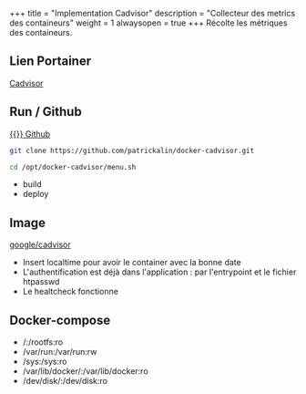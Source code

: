 +++
title = "Implementation Cadvisor"
description = "Collecteur des metrics des containeurs"
weight = 1
alwaysopen = true
+++
Récolte les métriques des containeurs.
## Lien Portainer

<a href="http://cadvisor.services.alin.be/" target="new"> Cadvisor </a>

## Run / Github

<a href="https://github.com/patrickalin/docker-cadvisor" target="_blank">{{<icon fa-git>}} Github</a>

```bash
git clone https://github.com/patrickalin/docker-cadvisor.git
```

```bash
cd /opt/docker-cadvisor/menu.sh
```

- build
- deploy

## Image

<a href="https://hub.docker.com/r/google/cadvisor/" target="_blank">google/cadvisor</a>

- Insert localtime pour avoir le container avec la bonne date
- L'authentification est déjà dans l'application : par l'entrypoint et le fichier htpasswd
- Le healtcheck fonctionne

## Docker-compose

- /:/rootfs:ro
- /var/run:/var/run:rw
- /sys:/sys:ro
- /var/lib/docker/:/var/lib/docker:ro
- /dev/disk/:/dev/disk:ro
